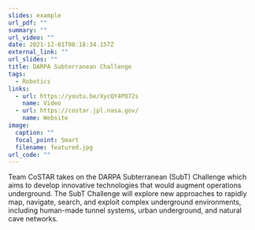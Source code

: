 ```yaml
---
slides: example
url_pdf: ""
summary: ""
url_video: ""
date: 2021-12-01T08:18:34.157Z
external_link: ""
url_slides: ""
title: DARPA Subterranean Challenge
tags:
  - Robotics
links:
  - url: https://youtu.be/XycQY4PO72s
    name: Video
  - url: https://costar.jpl.nasa.gov/
    name: Website
image:
  caption: ""
  focal_point: Smart
  filename: featured.jpg
url_code: ""
---
```

Team CoSTAR takes on the DARPA Subterranean (SubT) Challenge which aims to develop innovative technologies that would augment operations underground. The SubT Challenge will explore new approaches to rapidly map, navigate, search, and exploit complex underground environments, including human-made tunnel systems, urban underground, and natural cave networks.